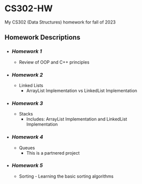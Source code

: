 # CS302-HW
My CS302 (Data Structures) homework for fall of 2023

## Homework Descriptions
- ### *Homework 1*
    - Review of OOP and C++ principles
- ### *Homework 2*
    - Linked Lists
        - ArrayList Implementation vs LinkedList Implementation
- ### *Homework 3*
    - Stacks
        - Includes: ArrayList Implementation and LinkedList Implementation

- ### *Homework 4*
    - Queues
        - This is a partnered project
- ### *Homework 5*
    - Sorting
          - Learning the basic sorting algorithms
